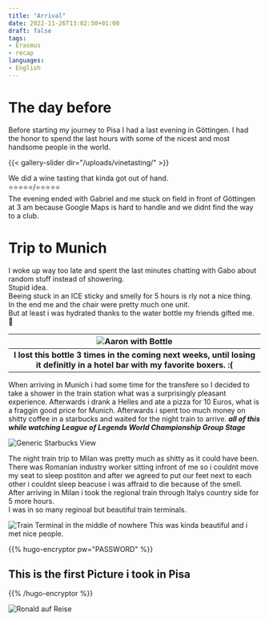```yaml
---
title: "Arrival"
date: 2022-11-26T13:02:50+01:00
draft: false
tags:
- Erasmus
- recap
languages:
- English
---
```


# The day before

Before starting my journey to Pisa I had a last evening in Göttingen. I had the honor to spend the last hours with some of the nicest and most handsome people in the world. 


{{< gallery-slider dir="/uploads/vinetasting/" >}}

We did a wine tasting that kinda got out of hand.  
&#11088;&#11088;&#11088;&#11088;&#11088;/&#11088;&#11088;&#11088;&#11088;&#11088;  
The evening ended with Gabriel and me stuck on field in front of Göttingen at 3 am because Google Maps is hard to handle and we didnt find the way to a club.  

# Trip to Munich

I woke up way too late and spent the last minutes chatting with Gabo about random stuff instead of showering.  
Stupid idea.  
Beeing stuck in an ICE sticky and smelly for 5 hours is rly not a nice thing.  
In the end me and the chair were pretty much one unit.  
But at least i was hydrated thanks to the water bottle my friends gifted me. &#128147;  



| ![Aaron with Bottle](/uploads/TrainBottle.jpeg) |
|:--:|
| <b>I lost this bottle 3 times in the coming next weeks, until losing it definitly in a hotel bar with my favorite boxers. :(</b>|

When arriving in Munich i had some time for the transfere so I decided to take a shower in the train station what was a surprisingly pleasant experience. Afterwards i drank a Helles and ate a pizza for 10 Euros, what is a fraggin good price for Munich. Afterwards i spent too much money on shitty coffee in a starbucks and waited for the night train to arrive. 
***all of this while watching League of Legends World Championship Group Stage***  

![Generic Starbucks View](/uploads/starbucksMunich.jpeg)

The night train trip to Milan was pretty much as shitty as it could have been.  
There was Romanian industry worker sitting infront of me so i couldnt move my seat to sleep postiton and after we agreed to put our feet next to each other i couldnt sleep beacuse i was affraid to die because of the smell.  
After arriving in Milan i took the regional train through Italys country side for 5 more hours.  
I was in so many reginoal but beautiful train terminals.  

![Train Terminal in the middle of nowhere](/uploads/itlaianlandsite.jpeg)
This was kinda beautiful and i met nice people.  

{{% hugo-encryptor pw="PASSWORD" %}}
## This is the first Picture i took in Pisa

{{% /hugo-encryptor %}}

![Ronald auf Reise](/uploads/arrivedInPisa.jpeg)



